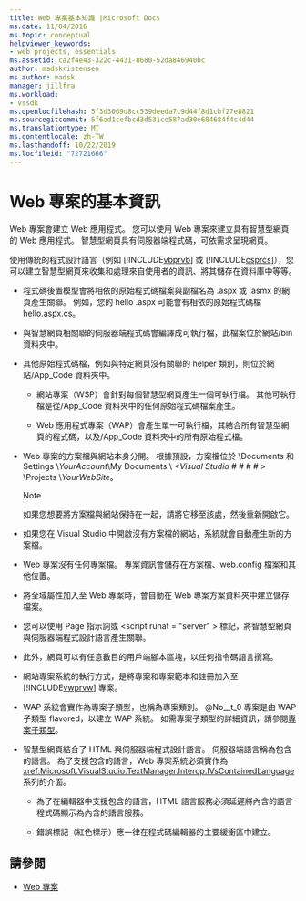 ```yaml
---
title: Web 專案基本知識 |Microsoft Docs
ms.date: 11/04/2016
ms.topic: conceptual
helpviewer_keywords:
- web projects, essentials
ms.assetid: ca2f4e43-322c-4431-8680-52da846940bc
author: madskristensen
ms.author: madsk
manager: jillfra
ms.workload:
- vssdk
ms.openlocfilehash: 5f3d3069d8cc539deeda7c9d44f8d1cbf27e8821
ms.sourcegitcommit: 5f6ad1cefbcd3d531ce587ad30e684684f4c4d44
ms.translationtype: MT
ms.contentlocale: zh-TW
ms.lasthandoff: 10/22/2019
ms.locfileid: "72721666"
---
```

# <a name="web-project-essentials"></a>Web 專案的基本資訊
Web 專案會建立 Web 應用程式。 您可以使用 Web 專案來建立具有智慧型網頁的 Web 應用程式。 智慧型網頁具有伺服器端程式碼，可依需求呈現網頁。

 使用傳統的程式設計語言（例如 [!INCLUDE[vbprvb](../../code-quality/includes/vbprvb_md.md)] 或 [!INCLUDE[csprcs](../../data-tools/includes/csprcs_md.md)]），您可以建立智慧型網頁來收集和處理來自使用者的資訊、將其儲存在資料庫中等等。

- 程式碼後置模型會將相依的原始程式碼檔案與副檔名為 .aspx 或 .asmx 的網頁產生關聯。 例如，您的 hello .aspx 可能會有相依的原始程式碼檔 hello.aspx.cs。

- 與智慧網頁相關聯的伺服器端程式碼會編譯成可執行檔，此檔案位於網站/bin 資料夾中。

- 其他原始程式碼檔，例如與特定網頁沒有關聯的 helper 類別，則位於網站/App_Code 資料夾中。

  - 網站專案（WSP）會針對每個智慧型網頁產生一個可執行檔。 其他可執行檔是從/App_Code 資料夾中的任何原始程式碼檔案產生。

  - Web 應用程式專案（WAP）會產生單一可執行檔，其結合所有智慧型網頁的程式碼，以及/App_Code 資料夾中的所有原始程式檔。

- Web 專案的方案檔與網站本身分開。 根據預設，方案檔位於 \Documents 和 Settings \\*YourAccount*\My Documents \\ *\<Visual Studio # # # # >* \Projects \\*YourWebSite*。

  > [!NOTE]
  > 如果您想要將方案檔與網站保持在一起，請將它移至該處，然後重新開啟它。

- 如果您在 Visual Studio 中開啟沒有方案檔的網站，系統就會自動產生新的方案檔。

- Web 專案沒有任何專案檔。 專案資訊會儲存在方案檔、web.config 檔案和其他位置。

- 將全域屬性加入至 Web 專案時，會自動在 Web 專案方案資料夾中建立儲存檔案。

- 您可以使用 Page 指示詞或 \<script runat = "server" > 標記，將智慧型網頁與伺服器端程式設計語言產生關聯。

- 此外，網頁可以有任意數目的用戶端腳本區塊，以任何指令碼語言撰寫。

- 網站專案系統的執行方式，是將專案和專案範本和註冊加入至 [!INCLUDE[vwprvw](../../extensibility/internals/includes/vwprvw_md.md)] 專案。

- WAP 系統會實作為專案子類型，也稱為專案類別。 @No__t_0 專案是由 WAP 子類型 flavored，以建立 WAP 系統。 如需專案子類型的詳細資訊，請參閱[專案子類型](../../extensibility/internals/project-subtypes.md)。

- 智慧型網頁結合了 HTML 與伺服器端程式設計語言。 伺服器端語言稱為包含的語言。 為了支援包含的語言，Web 專案系統必須實作為 <xref:Microsoft.VisualStudio.TextManager.Interop.IVsContainedLanguage> 系列的介面。

  - 為了在編輯器中支援包含的語言，HTML 語言服務必須延遲將內含的語言程式碼顯示為內含的語言服務。

  - 錯誤標記（紅色標示）應一律在程式碼編輯器的主要緩衝區中建立。

## <a name="see-also"></a>請參閱
- [Web 專案](../../extensibility/internals/web-projects.md)